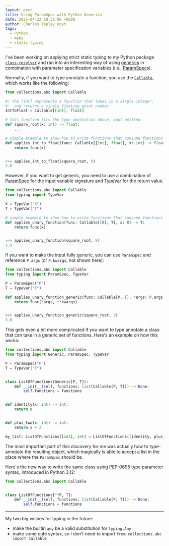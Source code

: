 ```yaml
---
layout: post
title: Using ParamSpec with Python Generics
date: 2025-04-22 10:31:00 +0200
author: Charles Tapley Hoyt
tags:
  - Python
  - mypy
  - static typing
---
```


I've been working on applying strict static typing to my Python package
[`class-resolver`](https://github.com/cthoyt/class-resolver) and ran into an
interesting way of using
[generics](https://docs.python.org/3/library/typing.html#generics) in
combination with parameter specification variables (i.e.,
[ParamSpec](https://docs.python.org/3/library/typing.html#typing.ParamSpec)s).

Normally, if you want to type annotate a function, you use the
[`Callable`](https://docs.python.org/3/library/collections.abc.html#collections.abc.Callable),
which works like the following:

```python
from collections.abc import Callable

#: the [int] represents a function that takes in a single integer,
#:  and returns a single floating point number
IntToFloat = Callable[[int], float]

# this function fits the type annotation above, impl omitted
def square_root(x: int) -> float:
    ...

# simple example to show how to write functions that consume functions
def applies_int_to_float(func: Callable[[int], float], x: int) -> float:
    return func(x)


>>> applies_int_to_float(square_root, 9)
3.0
```

However, if you want to get generic, you need to use a combination of
[ParamSpec](https://docs.python.org/3/library/typing.html#typing.ParamSpec) for
the input variable signature and
[TypeVar](https://docs.python.org/3/library/typing.html#typing.TypeVar) for the
return value.

```python
from collections.abc import Callable
from typing import TypeVar

X = TypeVar("X")
T = TypeVar("T")

# simple example to show how to write functions that consume functions
def applies_unary_function(func: Callable[[X], T], x: X) -> T:
    return func(x)


>>> applies_unary_function(square_root, 9)
3.0
```

If you want to make the input fully generic, you can use `ParamSpec` and
reference `P.args` (or `P.kwargs`, not shown here):

```python
from collections.abc import Callable
from typing import ParamSpec, TypeVar

P = ParamSpec("P")
T = TypeVar("T")

def applies_unary_function_generic(func: Callable[P, T], *args: P.args, **kwargs: P.kwargs) -> T:
    return func(*args, **kwargs)


>>> applies_unary_function_generic(square_root, 9)
3.0
```

This gets even a bit more complicated if you want to type annotate a class that
can take in a generic set of functions. Here's an example on how this works:

```python
from collections.abc import Callable
from typing import Generic, ParamSpec, TypeVar

P = ParamSpec("P")
T = TypeVar("T")


class ListOfFunctions(Generic[P, T]):
    def __init__(self, functions: list[Callable[P, T]]) -> None:
        self.functions = functions


def identity(x: int) -> int:
    return x


def plus_two(x: int) -> int:
    return x + 2

my_list: ListOfFunctions[[int], int] = ListOfFunctions([identity, plus_two])
```

The most important part of this discovery for me was actually how to
type-annotate the resulting object, which magically is able to accept a list in
the place where the `ParamSpec` should be.

Here's the new way to write the same class using
[PEP-0695](https://peps.python.org/pep-0695/) type parameter syntax, introduced
in Python 3.12:

```python
from collections.abc import Callable


class ListOfFunctions[**P, T]:
    def __init__(self, functions: list[Callable[P, T]]) -> None:
        self.functions = functions
```

---

My two big wishes for typing in the future:

- make the builtin `any` be a valid substitution for `typing.Any`
- make some cute syntax, so I don't need to import
  `from collections.abc import Callable`
